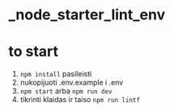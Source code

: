# _node_starter_lint_env
# to start
1. `npm install` pasileisti
2. nukopijuoti .env.example i .env
3. `npm start` arba `npm run dev`
4. tikrinti klaidas ir taiso  `npm run lintf`